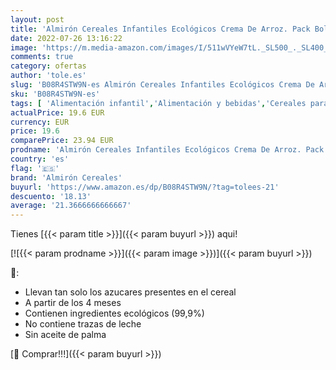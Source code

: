 ```yaml
---
layout: post
title: 'Almirón Cereales Infantiles Ecológicos Crema De Arroz. Pack Bolsas X200G- 1.6Kg  8 Unidades'
date: 2022-07-26 13:16:22
image: 'https://m.media-amazon.com/images/I/511wVYeW7tL._SL500_._SL400_.jpg'
comments: true
category: ofertas
author: 'tole.es'
slug: 'B08R4STW9N-es Almirón Cereales Infantiles Ecológicos Crema De Arroz....'
sku: 'B08R4STW9N-es'
tags: [ 'Alimentación infantil','Alimentación y bebidas','Cereales para bebé','Cereales y papillas para bebés','almirón','almirón cereales','🇪🇸', ]
actualPrice: 19.6 EUR
currency: EUR
price: 19.6
comparePrice: 23.94 EUR
prodname: 'Almirón Cereales Infantiles Ecológicos Crema De Arroz. Pack Bolsas X200G- 1.6Kg  8 Unidades'
country: 'es'
flag: '🇪🇸'
brand: 'Almirón Cereales'
buyurl: 'https://www.amazon.es/dp/B08R4STW9N/?tag=tolees-21'
descuento: '18.13'
average: '21.3666666666667'
---
```


Tienes [{{< param title >}}]({{< param buyurl >}}) aqui!

[![{{< param prodname >}}]({{< param image >}})]({{< param buyurl >}})

🔎:

- Llevan tan solo los azucares presentes en el cereal
- A partir de los 4 meses
- Contienen ingredientes ecológicos (99,9%)
- No contiene trazas de leche
- Sin aceite de palma

[🛒 Comprar!!!]({{< param buyurl >}})
